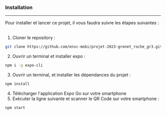 
### Installation
<hr>
Pour installer et lancer ce projet, il vous faudra suivre les étapes suivantes : 
<br><br>


1. Cloner le repository :
  ```sh
  git clone https://github.com/ensc-mobi/projet-2023-grenet_roche_gr3.git
  ```
2. Ouvrir un terminal et installer expo :
  ```sh
  npm i -g expo-cli
  ```
3. Ouvrir un terminal, et installer les dépendances du projet :
  ```sh
  npm install
  ```
4. Télécharger l'application Expo Go sur votre smartphone
5. Exécuter la ligne suivante et scanner le QR Code sur votre smartphone :
  ```sh
  npm start
  ```
